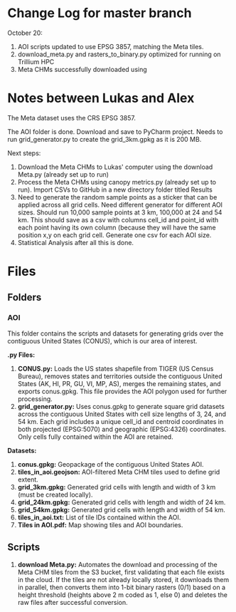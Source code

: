 # Change Log for master branch

October 20: 
1. AOI scripts updated to use EPSG 3857, matching the Meta tiles.
2. download_meta.py and rasters_to_binary.py optimized for running on Trillium HPC
3. Meta CHMs successfully downloaded using 

# Notes between Lukas and Alex
The Meta dataset uses the CRS EPSG 3857.

The AOI folder is done. Download and save to PyCharm project. Needs to run grid_generator.py to create the grid_3km.gpkg as it is 200 MB.

Next steps:
1. Download the Meta CHMs to Lukas' computer using the download Meta.py (already set up to run)
2. Process the Meta CHMs using canopy metrics.py (already set up to run). Import CSVs to GitHub in a new directory folder titled Results
3. Need to generate the random sample points as a sticker that can be applied across all grid cells. Need different generator for different AOI sizes. Should run 10,000 sample points at 3 km, 100,000 at 24 and 54 km. This should save as a csv with columns cell_id and point_id with each point having its own column (because they will have the same position x,y on each grid cell. Generate one csv for each AOI size.
4. Statistical Analysis after all this is done.


# Files
## Folders
### AOI
This folder contains the scripts and datasets for generating grids over the contiguous United States (CONUS), which is our area of interest.

**.py Files:**
1. **CONUS.py:** Loads the US states shapefile from TIGER (US Census Bureau), removes states and territories outside the contiguous United States (AK, HI, PR, GU, VI, MP, AS), merges the remaining states, and exports conus.gpkg. This file provides the AOI polygon used for further processing.
2. **grid_generator.py:** Uses conus.gpkg to generate square grid datasets across the contiguous United States with cell size lengths of 3, 24, and 54 km. Each grid includes a unique cell_id and centroid coordinates in both projected (EPSG:5070) and geographic (EPSG:4326) coordinates. Only cells fully contained within the AOI are retained.

**Datasets:**
1. **conus.gpkg:** Geopackage of the contiguous United States AOI.
2. **tiles_in_aoi.geojson:** AOI-filtered Meta CHM tiles used to define grid extent.
3. **grid_3km.gpkg:** Generated grid cells with length and width of 3 km (must be created locally).
4. **grid_24km.gpkg:** Generated grid cells with length and width of 24 km.
5. **grid_54km.gpkg:** Generated grid cells with length and width of 54 km.
6. **tiles_in_aoi.txt:** List of tile IDs contained within the AOI.
7. **Tiles in AOI.pdf:** Map showing tiles and AOI boundaries.

## Scripts
1. **download Meta.py:** Automates the download and processing of the Meta CHM tiles from the S3 bucket, first validating that each file exists in the cloud. If the tiles are not already locally stored, it downloads them in parallel, then converts them into 1-bit binary rasters (0/1) based on a height threshold (heights above 2 m coded as 1, else 0) and deletes the raw files after successful conversion.
